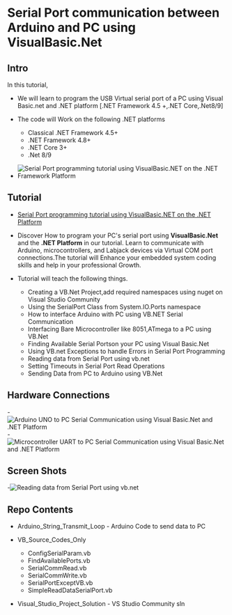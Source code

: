 # Serial Port communication between Arduino and PC using VisualBasic.Net

## Intro 
In this tutorial,

- We will learn to program the USB Virtual serial port of a PC using Visual Basic.net and .NET platform [.NET Framework 4.5 +,.NET Core,.Net8/9]

- The code will Work on the following .NET platforms
	- Classical .NET Framework 4.5+
	- .NET Framework 4.8+
	- .NET Core 3+
	- .Net 8/9
- ![Serial Port programming tutorial using VisualBasic.NET on the .NET Framework Platform](https://www.xanthium.in/sites/default/files/inline-images/serial-port-programming-visual-basic-net.jpg)

## Tutorial 

- [Serial Port programming tutorial using VisualBasic.NET on the .NET Platform](https://www.xanthium.in/serial-port-programming-visual-basic-dotnet-for-embedded-developers)

- Discover How to program your PC's serial port using **VisualBasic.Net** and the **.NET Platform** in our tutorial. Learn to communicate with Arduino, microcontrollers, and Labjack devices via Virtual COM port connections.The tutorial will Enhance your embedded system coding skills and help in your professional Growth.

- Tutorial will teach the following things.

	- Creating a VB.Net Project,add required namespaces using nuget on Visual Studio Community 
	- Using the SerialPort Class from System.IO.Ports namespace 
	- How to interface Arduino with PC using VB.NET Serial Communication
	- Interfacing Bare Microcontroller like 8051,ATmega to a PC using VB.Net
	- Finding Available Serial Portson your PC using Visual Basic.Net
	- Using VB.net Exceptions to handle Errors in Serial Port Programming 
	- Reading data from Serial Port using vb.net
	- Setting Timeouts in Serial Port Read Operations
	- Sending Data from PC to Arduino using VB.Net

## Hardware Connections

-![Arduino UNO to PC Serial Communication using Visual Basic.Net and .NET Platform](https://www.xanthium.in/sites/default/files/inline-images/arduino-pc-communication-visual-basic-net.jpg)
-![Microcontroller UART to PC Serial Communication using Visual Basic.Net and .NET Platform](https://www.xanthium.in/sites/default/files/inline-images/microcontroller-interface-pc-vb-net.jpg)

## Screen Shots

-![Reading data from Serial Port using vb.net](https://www.xanthium.in/sites/default/files/inline-images/image_15.png)

## Repo Contents

- Arduino_String_Transmit_Loop - Arduino Code to send data to PC
- VB_Source_Codes_Only
	- ConfigSerialParam.vb
	- FindAvailablePorts.vb
    - SerialCommRead.vb
    - SerialCommWrite.vb
    - SerialPortExceptVB.vb
    - SimpleReadDataSerialPort.vb
               
- Visual_Studio_Project_Solution - VS Studio Community sln